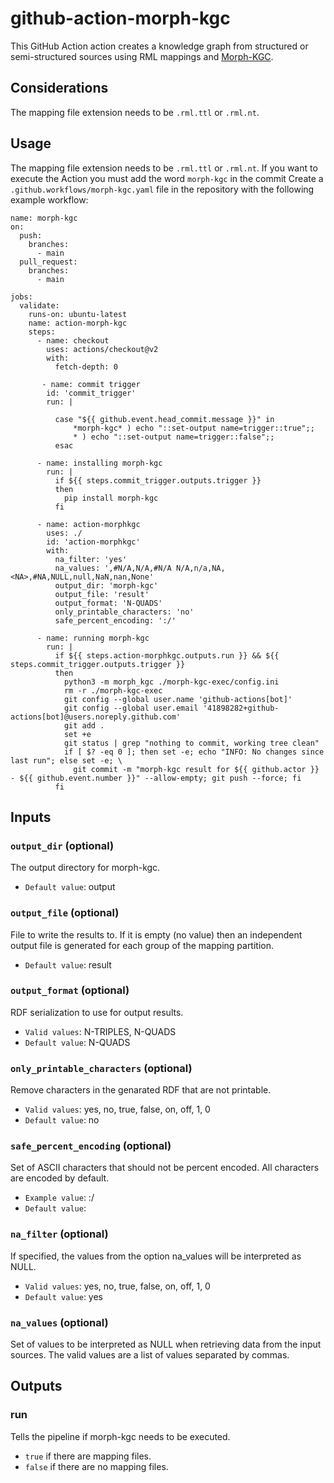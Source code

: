 # github-action-morph-kgc
This GitHub Action action creates a knowledge graph from structured or semi-structured sources using RML mappings and [Morph-KGC](https://github.com/oeg-upm/morph-kgc).

## Considerations
The mapping file extension needs to be `.rml.ttl` or `.rml.nt`.

## Usage
The mapping file extension needs to be `.rml.ttl` or `.rml.nt`.
If you want to execute the Action you must add the word `morph-kgc` in the commit
Create a `.github.workflows/morph-kgc.yaml` file in the repository with the following example workflow:

```
name: morph-kgc
on:   
  push:
    branches:    
      - main
  pull_request:
    branches:    
      - main

jobs:    
  validate:
    runs-on: ubuntu-latest
    name: action-morph-kgc
    steps:
      - name: checkout
        uses: actions/checkout@v2
        with:
          fetch-depth: 0

       - name: commit trigger
        id: 'commit_trigger'
        run: |

          case "${{ github.event.head_commit.message }}" in
              *morph-kgc* ) echo "::set-output name=trigger::true";;
              * ) echo "::set-output name=trigger::false";;
          esac

      - name: installing morph-kgc
        run: |
          if ${{ steps.commit_trigger.outputs.trigger }}
          then
            pip install morph-kgc
          fi

      - name: action-morphkgc
        uses: ./
        id: 'action-morphkgc'
        with:
          na_filter: 'yes'
          na_values: ',#N/A,N/A,#N/A N/A,n/a,NA,<NA>,#NA,NULL,null,NaN,nan,None'
          output_dir: 'morph-kgc'
          output_file: 'result'
          output_format: 'N-QUADS'
          only_printable_characters: 'no'
          safe_percent_encoding: ':/'

      - name: running morph-kgc
        run: |
          if ${{ steps.action-morphkgc.outputs.run }} && ${{ steps.commit_trigger.outputs.trigger }}
          then
            python3 -m morph_kgc ./morph-kgc-exec/config.ini
            rm -r ./morph-kgc-exec
            git config --global user.name 'github-actions[bot]'
            git config --global user.email '41898282+github-actions[bot]@users.noreply.github.com'
            git add .
            set +e
            git status | grep "nothing to commit, working tree clean"
            if [ $? -eq 0 ]; then set -e; echo "INFO: No changes since last run"; else set -e; \
              git commit -m "morph-kgc result for ${{ github.actor }} - ${{ github.event.number }}" --allow-empty; git push --force; fi
          fi

```
## Inputs
### `output_dir` (optional)
The output directory for morph-kgc.
- `Default value`: output
### `output_file`  (optional)
File to write the results to. If it is empty (no value) then an independent output file is generated for each group of the mapping partition.

- `Default value`: result
### `output_format` (optional)
RDF serialization to use for output results.

- `Valid values`: N-TRIPLES, N-QUADS
- `Default value`: N-QUADS
### `only_printable_characters` (optional)
Remove characters in the genarated RDF that are not printable.

- `Valid values`: yes, no, true, false, on, off, 1, 0
- `Default value`: no
### `safe_percent_encoding` (optional)
Set of ASCII characters that should not be percent encoded. All characters are encoded by default.

- `Example value`: :/
- `Default value`:
### `na_filter` (optional)
If specified, the values from the option na_values will be interpreted as NULL.

- `Valid values`: yes, no, true, false, on, off, 1, 0
- `Default value`: yes
### `na_values` (optional)
Set of values to be interpreted as NULL when retrieving data from the input sources. The valid values are a list of values separated by commas.

## Outputs
### run
Tells the pipeline if morph-kgc needs to be executed.
- `true` if there are mapping files.
- `false` if there are no mapping files.
